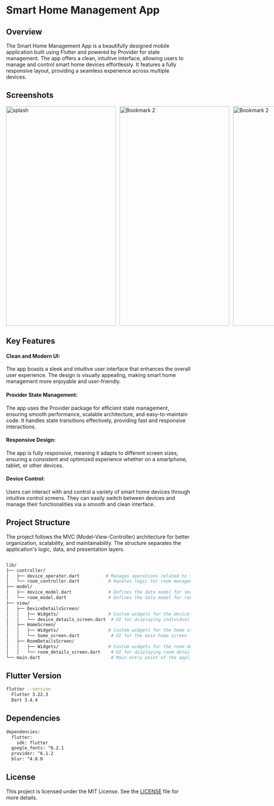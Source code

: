 # Smart Home Management App
## Overview
 The Smart Home Management App is a beautifully designed mobile application built using Flutter and powered by Provider for state management. The app offers a clean, intuitive interface, allowing users to manage and control smart home devices effortlessly. It features a fully responsive layout, providing a seamless experience across multiple devices.

## Screenshots
<div style="display: flex;;">
    <img src="https://github.com/user-attachments/assets/dde51082-4eaa-47c1-b68a-349f2bbc9e9d" alt="splash" style="margin-right: 10px;" width="300" height="600">
    <img src="https://github.com/user-attachments/assets/41188b05-9716-47d3-b862-7d622d3ff8e3" alt="Bookmark 2" style="margin-right: 10px;" width="300" height="600">
 <img src="https://github.com/user-attachments/assets/52651a7e-c5e7-44f4-89c8-404ac395ffed" alt="Bookmark 2" style="margin-right: 10px;" width="300" height="600">
 <br> <br><br><br>
 <img src="https://github.com/user-attachments/assets/4b718ce5-ed82-4b37-b7fb-8a0113582bae" alt="Bookmark 2" style="margin-right: 10px;" width="300" height="600">
 <img src="https://github.com/user-attachments/assets/5a79a5de-2959-4c61-9bd4-1e303fee7817" alt="Bookmark 2" style="margin-right: 10px;" width="300" height="600">
 <img src="https://github.com/user-attachments/assets/aefe3210-d2c5-4f09-bfdb-e58137d725e8" alt="Bookmark 2" style="margin-right: 10px;" width="300" height="600">
</div>

 ## Key Features
 #### Clean and Modern UI: 
 The app boasts a sleek and intuitive user interface that enhances the overall user experience. The design is visually appealing, making smart home management more enjoyable and user-friendly.

 #### Provider State Management: 
 The app uses the Provider package for efficient state management, ensuring smooth performance, scalable architecture, and easy-to-maintain code. It handles state transitions effectively, providing fast and responsive interactions.

 #### Responsive Design: 
 The app is fully responsive, meaning it adapts to different screen sizes, ensuring a consistent and optimized experience whether on a smartphone, tablet, or other devices.

 #### Device Control: 
 Users can interact with and control a variety of smart home devices through intuitive control screens. They can easily switch between devices and manage their functionalities via a smooth and clean interface.

## Project Structure
 The project follows the MVC (Model-View-Controller) architecture for better organization, scalability, and maintainability. The structure separates the application's logic, data, and presentation layers.
```bash

lib/
├── controller/
│   ├── device_operator.dart          # Manages operations related to smart devices
│   └── room_controller.dart           # Handles logic for room management
├── model/
│   ├── device_model.dart              # Defines the data model for smart devices
│   └── room_model.dart                # Defines the data model for rooms
├── view/
│   ├── DeviceDetailsScreen/
│   │   ├── Widgets/                   # Custom widgets for the device details screen
│   │   └── device_details_screen.dart  # UI for displaying individual device details
│   ├── HomeScreen/
│   │   ├── Widgets/                   # Custom widgets for the home screen
│   │   └── home_screen.dart            # UI for the main home screen
│   ├── RoomDetailsScreen/
│   │   ├── Widgets/                   # Custom widgets for the room details screen
│   │   └── room_details_screen.dart    # UI for displaying room details
└── main.dart                           # Main entry point of the application
```
## Flutter Version
```bash
flutter --version
  Flutter 3.22.3
  Dart 3.4.4
```

## Dependencies
```bash
dependencies:
  flutter:
    sdk: flutter
  google_fonts: ^6.2.1
  provider: ^6.1.2
  blur: ^4.0.0
```
## License
This project is licensed under the MIT License. See the [LICENSE](https://choosealicense.com/licenses/mit/) file for more details.

